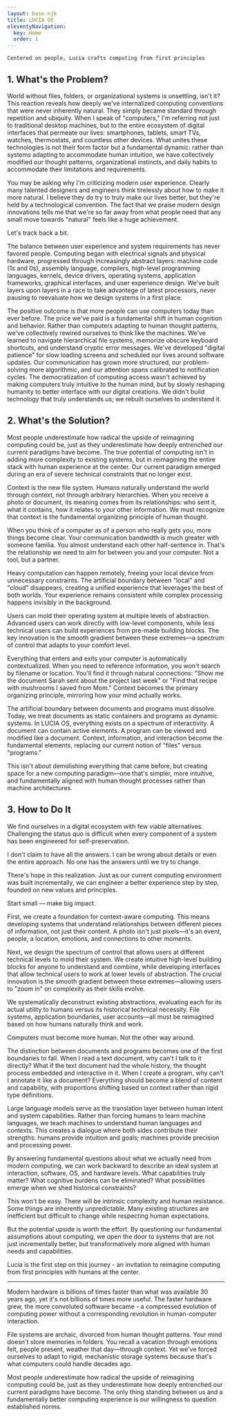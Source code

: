 ```yaml
---
layout: base.njk
title: LUCIA OS
eleventyNavigation:
  key: Home
  order: 1
---
```

```
Centered on people, Lucia crafts computing from first principles
```

## 1. What's the Problem?

World without files, folders, or organizational systems is unsettling, isn't it? This reaction reveals how deeply we've internalized computing conventions that were never inherently natural. They simply became standard through repetition and ubiquity. When I speak of "computers," I'm referring not just to traditional desktop machines, but to the entire ecosystem of digital interfaces that permeate our lives: smartphones, tablets, smart TVs, watches, thermostats, and countless other devices. What unites these technologies is not their form factor but a fundamental dynamic: rather than systems adapting to accommodate human intuition, we have collectively modified our thought patterns, organizational instincts, and daily habits to accommodate their limitations and requirements. 

You may be asking why I'm criticizing modern user experience. Clearly many talented designers and engineers think tirelessly about how to make it more natural. I believe they do try to truly make our lives better, but they're held by a technological convention. The fact that we praise modern design innovations tells me that we're so far away from what people need that any small move towards "natural" feels like a huge achievement.

Let's track back a bit.

The balance between user experience and system requirements has never favored people. Computing began with electrical signals and physical hardware, progressed through increasingly abstract layers: machine code (1s and 0s), assembly language, compilers, high-level programming languages, kernels, device drivers, operating systems, application frameworks, graphical interfaces, and user experience design. We've built layers upon layers in a race to take advantege of latest processors, never pausing to reevaluate how we design systems in a first place. 

The positive outcome is that more people can use computers today than ever before. The price we've paid is a fundamental shift in human cognition and behavior. Rather than computers adapting to human thought patterns, we've collectively rewired ourselves to think like the machines. We've learned to navigate hierarchical file systems, memorize obscure keyboard shortcuts, and understand cryptic error messages. We've developed "digital patience" for slow loading screens and scheduled our lives around software updates. Our communication has grown more structured, our problem-solving more algorithmic, and our attention spans calibrated to notification cycles. The democratization of computing access wasn't achieved by making computers truly intuitive to the human mind, but by slowly reshaping humanity to better interface with our digital creations. We didn't build technology that truly understands us; we rebuilt ourselves to understand it.

## 2. What's the Solution?

Most people underestimate how radical the upside of reimagining computing could be, just as they underestimate how deeply entrenched our current paradigms have become. The true potential of computing isn't in adding more complexity to existing systems, but in reimagining the entire stack with human experience at the center. Our current paradigm emerged during an era of severe technical constraints that no longer exist.

Context is the new file system. Humans naturally understand the world through context, not through arbitrary hierarchies. When you receive a photo or document, its meaning comes from its relationships: who sent it, what it contains, how it relates to your other information. We must recognize that context is the fundamental organizing principle of human thought.

When you think of a computer as of a person who really gets you, more things become clear. Your communication bandwidth is much greater with someone familia. You almost understand each other half-sentence in. That's the relationship we need to aim for between you and your computer. Not a tool, but a partner.

Heavy computation can happen remotely, freeing your local device from unnecessary constraints. The artificial boundary between "local" and "cloud" disappears, creating a unified experience that leverages the best of both worlds. Your experience remains consistent while complex processing happens invisibly in the background. 

Users can mold their operating system at multiple levels of abstraction. Advanced users can work directly with low-level components, while less technical users can build experiences from pre-made building blocks. The key innovation is the smooth gradient between these extremes—a spectrum of control that adapts to your comfort level.

Everything that enters and exits your computer is automatically contextualized. When you need to reference information, you won't search by filename or location. You'll find it through natural connections: "Show me the document Sarah sent about the project last week" or "Find that recipe with mushrooms I saved from Mom." Context becomes the primary organizing principle, mirroring how your mind actually works.

The artificial boundary between documents and programs must dissolve. Today, we treat documents as static containers and programs as dynamic systems. In LUCIA OS, everything exists on a spectrum of interactivity. A document can contain active elements. A program can be viewed and modified like a document. Context, information, and interaction become the fundamental elements, replacing our current notion of "files" versus "programs."

This isn't about demolishing everything that came before, but creating space for a new computing paradigm—one that's simpler, more intuitive, and fundamentally aligned with human thought processes rather than machine architectures.

## 3. How to Do It

We find ourselves in a digital ecosystem with few viable alternatives. Challenging the status quo is difficult when every component of a system has been engineered for self-preservation.

I don't claim to have all the answers. I can be wrong about details or even the entire approach. No one has the answers until we try to change.

There's hope in this realization. Just as our current computing environment was built incrementally, we can engineer a better experience step by step, founded on new values and principles.

Start small — make big impact.

First, we create a foundation for context-aware computing. This means developing systems that understand relationships between different pieces of information, not just their content. A photo isn't just pixels—it's an event, people, a location, emotions, and connections to other moments.

Next, we design the spectrum of control that allows users at different technical levels to mold their system. We create intuitive high-level building blocks for anyone to understand and combine, while developing interfaces that allow technical users to work at lower levels of abstraction. The crucial innovation is the smooth gradient between these extremes—allowing users to "zoom in" on complexity as their skills evolve.

We systematically deconstruct existing abstractions, evaluating each for its actual utility to humans versus its historical technical necessity. File systems, application boundaries, user accounts—all must be reimagined based on how humans naturally think and work.

Computers must become more human. Not the other way around.

The distinction between documents and programs becomes one of the first boundaries to fall. When I read a text document, why can't I talk to it directly? What if the text document had the whole history, the thought process embedded and interactive in it. When I create a program, why can't I annotate it like a document? Everything should become a blend of content and capability, with proportions shifting based on context rather than rigid type definitions.

Large language models serve as the translation layer between human intent and system capabilities. Rather than forcing humans to learn machine languages, we teach machines to understand human languages and contexts. This creates a dialogue where both sides contribute their strengths: humans provide intuition and goals; machines provide precision and processing power.

By answering fundamental questions about what we actually need from modern computing, we can work backward to describe an ideal system at interaction, software, OS, and hardware levels. What capabilities truly matter? What cognitive burdens can be eliminated? What possibilities emerge when we shed historical constraints?

This won't be easy. There will be intrinsic complexity and human resistance. Some things are inherently unpredictable. Many existing structures are inefficient but difficult to change while respecting human expectations.

But the potential upside is worth the effort. By questioning our fundamental assumptions about computing, we open the door to systems that are not just incrementally better, but transformatively more aligned with human needs and capabilities.

Lucia is the first step on this journey - an invitation to reimagine computing from first principles with humans at the center.



----



Modern hardware is billions of times faster than what was available 30 years ago, yet it's not billions of times more useful. The faster hardware grew, the more convoluted software became - a compressed evolution of computing power without a corresponding revolution in human-computer interaction.

File systems are archaic, divorced from human thought patterns. Your mind doesn't store memories in folders. You recall a vacation through emotions felt, people present, weather that day—through context. Yet we've forced ourselves to adapt to rigid, mechanistic storage systems because that's what computers could handle decades ago.


Most people underestimate how radical the upside of reimagining computing could be, just as they underestimate how deeply entrenched our current paradigms have become. The only thing standing between us and a fundamentally better computing experience is our willingness to question established norms.